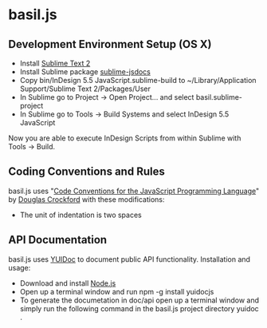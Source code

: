 basil.js
========

Development Environment Setup (OS X)
------------------------------------
* Install [Sublime Text 2](http://www.sublimetext.com/)
* Install Sublime package [sublime-jsdocs](https://github.com/spadgos/sublime-jsdocs) 
* Copy bin/InDesign 5.5 JavaScript.sublime-build to ~/Library/Application Support/Sublime Text 2/Packages/User
* In Sublime go to Project -> Open Project... and select basil.sublime-project
* In Sublime go to Tools -> Build Systems and select InDesign 5.5 JavaScript

Now you are able to execute InDesign Scripts from within Sublime with Tools -> Build.

Coding Conventions and Rules
----------------------------
basil.js uses "[Code Conventions for the JavaScript Programming Language](http://javascript.crockford.com/code.html)" by [Douglas Crockford](http://crockford.com/) with these modifications:
* The unit of indentation is two spaces

API Documentation
-----------------
basil.js uses [YUIDoc](http://yui.github.com/yuidoc/) to document public API functionality.
Installation and usage:
* Download and install [Node.js](http://nodejs.org/#download)
* Open up a terminal window and run 
    npm -g install yuidocjs
* To generate the documetation in doc/api open up a terminal window and simply run the following command in the basil.js project directory
    yuidoc .
